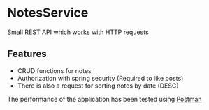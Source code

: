 # NotesService

Small REST API which works with HTTP requests

## Features

- CRUD functions for notes
- Authorization with spring security (Required to like posts)
- There is also a request for sorting notes by date (DESC)

The performance of the application has been tested using [Postman](https://www.postman.com)
